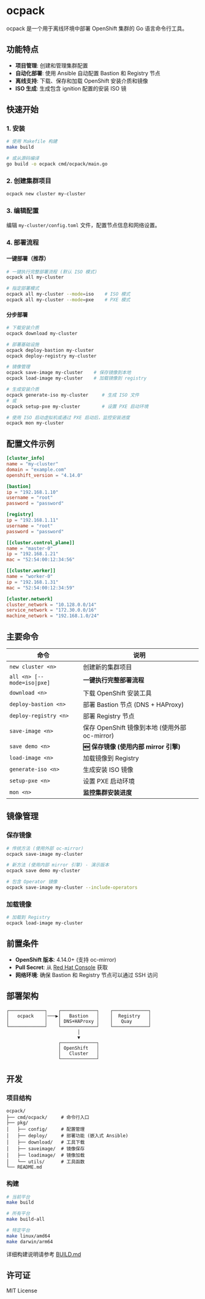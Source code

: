 # ocpack

ocpack 是一个用于离线环境中部署 OpenShift 集群的 Go 语言命令行工具。

## 功能特点

- **项目管理**: 创建和管理集群配置
- **自动化部署**: 使用 Ansible 自动配置 Bastion 和 Registry 节点
- **离线支持**: 下载、保存和加载 OpenShift 安装介质和镜像
- **ISO 生成**: 生成包含 ignition 配置的安装 ISO 镜

## 快速开始

### 1. 安装

```bash
# 使用 Makefile 构建
make build

# 或从源码编译
go build -o ocpack cmd/ocpack/main.go
```

### 2. 创建集群项目

```bash
ocpack new cluster my-cluster
```

### 3. 编辑配置

编辑 `my-cluster/config.toml` 文件，配置节点信息和网络设置。

### 4. 部署流程

#### 一键部署（推荐）

```bash
# 一键执行完整部署流程 (默认 ISO 模式)
ocpack all my-cluster

# 指定部署模式
ocpack all my-cluster --mode=iso    # ISO 模式
ocpack all my-cluster --mode=pxe    # PXE 模式
```

#### 分步部署

```bash
# 下载安装介质
ocpack download my-cluster

# 部署基础设施
ocpack deploy-bastion my-cluster
ocpack deploy-registry my-cluster

# 镜像管理
ocpack save-image my-cluster    # 保存镜像到本地
ocpack load-image my-cluster    # 加载镜像到 registry

# 生成安装介质
ocpack generate-iso my-cluster     # 生成 ISO 文件
# 或
ocpack setup-pxe my-cluster        # 设置 PXE 启动环境

# 使用 ISO 启动虚拟机或通过 PXE 启动后，监控安装进度
ocpack mon my-cluster
```

## 配置文件示例

```toml
[cluster_info]
name = "my-cluster"
domain = "example.com"
openshift_version = "4.14.0"

[bastion]
ip = "192.168.1.10"
username = "root"
password = "password"

[registry]
ip = "192.168.1.11"
username = "root"
password = "password"

[[cluster.control_plane]]
name = "master-0"
ip = "192.168.1.21"
mac = "52:54:00:12:34:56"

[[cluster.worker]]
name = "worker-0"
ip = "192.168.1.31"
mac = "52:54:00:12:34:59"

[cluster.network]
cluster_network = "10.128.0.0/14"
service_network = "172.30.0.0/16"
machine_network = "192.168.1.0/24"
```

## 主要命令

| 命令 | 说明 |
|------|------|
| `new cluster <n>` | 创建新的集群项目 |
| `all <n> [--mode=iso\|pxe]` | **一键执行完整部署流程** |
| `download <n>` | 下载 OpenShift 安装工具 |
| `deploy-bastion <n>` | 部署 Bastion 节点 (DNS + HAProxy) |
| `deploy-registry <n>` | 部署 Registry 节点 |
| `save-image <n>` | 保存 OpenShift 镜像到本地 (使用外部 oc-mirror) |
| `save demo <n>` | **🆕 保存镜像 (使用内部 mirror 引擎)** |
| `load-image <n>` | 加载镜像到 Registry |
| `generate-iso <n>` | 生成安装 ISO 镜像 |
| `setup-pxe <n>` | 设置 PXE 启动环境 |
| `mon <n>` | **监控集群安装进度** |

## 镜像管理

### 保存镜像
```bash
# 传统方法 (使用外部 oc-mirror)
ocpack save-image my-cluster

# 新方法 (使用内部 mirror 引擎) - 演示版本
ocpack save demo my-cluster

# 包含 Operator 镜像
ocpack save-image my-cluster --include-operators
```

### 加载镜像
```bash
# 加载到 Registry
ocpack load-image my-cluster
```

## 前置条件

- **OpenShift 版本**: 4.14.0+ (支持 oc-mirror)
- **Pull Secret**: 从 [Red Hat Console](https://console.redhat.com/openshift/install/pull-secret) 获取
- **网络环境**: 确保 Bastion 和 Registry 节点可以通过 SSH 访问



## 部署架构

```
┌─────────────┐    ┌─────────────┐    ┌─────────────┐
│   ocpack    │───▶│   Bastion   │    │  Registry   │
│             │    │ DNS+HAProxy │    │   Quay      │
└─────────────┘    └─────────────┘    └─────────────┘
                          │
                          ▼
                   ┌─────────────┐
                   │ OpenShift   │
                   │   Cluster   │
                   └─────────────┘
```

## 开发

### 项目结构
```
ocpack/
├── cmd/ocpack/     # 命令行入口
├── pkg/
│   ├── config/     # 配置管理
│   ├── deploy/     # 部署功能 (嵌入式 Ansible)
│   ├── download/   # 工具下载
│   ├── saveimage/  # 镜像保存
│   ├── loadimage/  # 镜像加载
│   └── utils/      # 工具函数
└── README.md
```

### 构建
```bash
# 当前平台
make build

# 所有平台
make build-all

# 特定平台
make linux/amd64
make darwin/arm64
```

详细构建说明请参考 [BUILD.md](BUILD.md)

## 许可证

MIT License